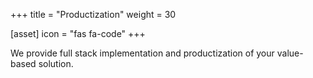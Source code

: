 +++
title = "Productization"
weight = 30

[asset]
  icon = "fas fa-code"
+++

We provide full stack implementation and productization of your value-based solution.
